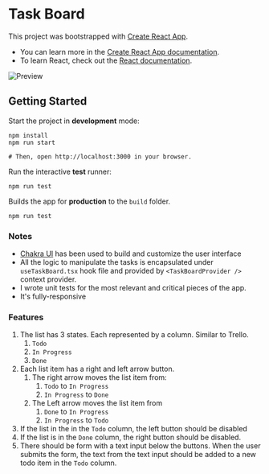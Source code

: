 # Task Board

This project was bootstrapped with [Create React App](https://github.com/facebook/create-react-app).

- You can learn more in the [Create React App documentation](https://facebook.github.io/create-react-app/docs/getting-started).
- To learn React, check out the [React documentation](https://reactjs.org/).

![Preview](https://personal-images-hub.s3.us-east-1.amazonaws.com/Screen%20Shot%202021-09-27%20at%2011.23.48%20PM.png?response-content-disposition=inline&X-Amz-Security-Token=IQoJb3JpZ2luX2VjEDMaCXNhLWVhc3QtMSJHMEUCIQDu67m4g1XKxELPTe7qUjjt9j%2BCkFA91ioMgeObGqmIGgIgKY4E7kzp%2BotGmPQ415QVcocN8Bp67N8zQ8UTyRQVqBYq%2FwIIm%2F%2F%2F%2F%2F%2F%2F%2F%2F%2F%2FARABGgwwODkyMzY3ODcwNzYiDPfsjmHVF9AZ5BtvCyrTAmK%2F3hX92Wq95lT%2FdzK7NDl5R7ZrxvEojx3rHmYocU8QgNIxRLe9ZTayc57s3N9CvveoyqBEwdYVWbYmZHU7He4gImk%2Fc6m9kAtf4dDTtRxZTe7Chh29p9YKDD814kHuS8sK2%2FVvxtvyqEGKPrIERQDWygH%2BeS%2BTjWlAJtHW8FqPTlc%2FQkD1vvwjAfpaOgfZ4Nz0eJgTWpYpTOQwD%2BiQCj5ZjRqcd0%2FyslEpCwvYJJQBh26bGpk1YRZDBgV9MRGxu20VVjyHNzUrrbYnL1lUOhP79rOlQh%2Ff7cAQSfoMxkAoCaJkPr9qoWnqA40A0gK0CIJOs3QgY%2F%2B6YP541WJGY8d%2BIpWqsIub4p5v%2FOOoUdbL3l0rGltrnuBXSUhsCueVcOSywFLAI1Y5Zbcj0v4X9snsJQ1wU8Ok5YhnkOL2gb0ZRdpFQdd1VDtDXsRZlB3jEUN51TCD98mKBjqzAvtTDD%2FgN771ZeToIymdsR4dcZYQwLwwqbiNrcLuFSYXCdF9WaeJrC51ToPsUIs86ZDjWneij5PXFVxnmdI%2FrJeI4kWrLgRaEwF6N72ojhaSTPSLeqwUrAXzY4njCDJl5vt%2BQFb5r8%2BX%2BN7DZQNjZ64mUeU81mMh36hcCOtPOCoZE0HZcheX1cJ8lOmrP3iqFn7n5Gv6kZDVRzumrz0Sp9Ff2dyqSQmsR8NABKboEGJo4vt1SpbMqOZi77VtTanr%2BNiNftlRQMuFNuqBRpO8OpQ9V5uyqAosD7aFnDOYKcrAvv78WI%2BmVeNPmLFVmmVQXbF8%2Br6tEwE%2FqY1iIE7795RcabkTnN6mQ8M4RpMVHG99RKX0xHHyrJACI2TLLjy6cuRCLcl2J%2B0NCFOROASCkLqJJA0%3D&X-Amz-Algorithm=AWS4-HMAC-SHA256&X-Amz-Date=20210928T022440Z&X-Amz-SignedHeaders=host&X-Amz-Expires=300&X-Amz-Credential=ASIARJRXNJ6CC3CYJLGF%2F20210928%2Fus-east-1%2Fs3%2Faws4_request&X-Amz-Signature=b801158b3820dbe3ab98ac9f480a400297972b73eacfe22ca4ad4ae6a6d70c4c)

## Getting Started

Start the project in **development** mode:

```
npm install
npm run start

# Then, open http://localhost:3000 in your browser.
```

Run the interactive **test** runner:

```
npm run test
```

Builds the app for **production** to the `build` folder.

```
npm run test
```

### Notes

- [Chakra UI](https://chakra-ui.com/) has been used to build and customize the user interface
- All the logic to manipulate the tasks is encapsulated under `useTaskBoard.tsx` hook file and provided by `<TaskBoardProvider />` context provider.
- I wrote unit tests for the most relevant and critical pieces of the app.
- It's fully-responsive

### Features

1. The list has 3 states. Each represented by a column. Similar to Trello.
   1. `Todo`
   2. `In Progress`
   3. `Done`
2. Each list item has a right and left arrow button.
   1. The right arrow moves the list item from:
      1. `Todo` to `In Progress`
      2. `In Progress` to `Done`
   2. The Left arrow moves the list item from
      1. `Done` to `In Progress`
      2. `In Progress` to `Todo`
3. If the list in the in the `Todo` column, the left button should be disabled
4. If the list is in the `Done` column, the right button should be disabled.
5. There should be form with a text input below the buttons. When the user submits the form, the text from the text input should be added to a new todo item in the `Todo` column.
